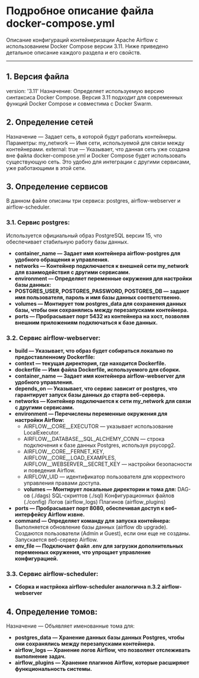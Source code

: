 # Подробное описание файла docker-compose.yml

Описание конфигураций контейнеризации Apache Airflow с использованием Docker Compose версии 3.11. Ниже приведено детальное описание каждого раздела и его свойств.

---

## 1. Версия файла

version: '3.11'
Назначение:
Определяет используемую версию синтаксиса Docker Compose. Версия 3.11 подходит для современных функций Docker Compose и совместима с Docker Swarm.

## 2. Определение сетей

Назначение — Задает сеть, в которой будут работать контейнеры.
Параметры:
my_network — Имя сети, используемой для связи между контейнерами.
external: true — Указывает, что данная сеть уже создана вне файла docker-compose.yml и Docker Compose будет использовать существующую сеть. Это удобно для интеграции с другими сервисами, уже работающими в этой сети.


## 3. Определение сервисов
В данном файле описаны три сервиса: postgres, airflow-webserver и airflow-scheduler.

### 3.1. Сервис postgres:

Используется официальный образ PostgreSQL версии 15, что обеспечивает стабильную работу базы данных.
- **container_name — Задает имя контейнера airflow-postgres для удобного обращения и управления.**
- **networks — Контейнер подключается к внешней сети my_network для взаимодействия с другими сервисами.**
- **environment — Определяет переменные окружения для настройки базы данных:**
- **POSTGRES_USER, POSTGRES_PASSWORD, POSTGRES_DB — задают имя пользователя, пароль и имя базы данных соответственно.**
- **volumes — Монтирует том postgres_data для сохранения данных базы, чтобы они сохранялись между перезапусками контейнера.**
- **ports — Пробрасывает порт 5432 из контейнера на хост, позволяя внешним приложениям подключаться к базе данных.**

### 3.2. Сервис airflow-webserver:

- **build — Указывает, что образ будет собираться локально по предоставленному Dockerfile:**
- **context — текущая директория, где находится Dockerfile.**
- **dockerfile — Имя файла Dockerfile, используемого для сборки.**
- **container_name — Задает имя контейнера airflow-webserver для удобного управления.**
- **depends_on — Указывает, что сервис зависит от postgres, что гарантирует запуск базы данных до старта веб-сервера.**
- **networks — Контейнер подключается к сети my_network для связи с другими сервисами.**
- **environment — Перечислены переменные окружения для настройки Airflow:**
    - AIRFLOW__CORE__EXECUTOR — указывает использование LocalExecutor.
    - AIRFLOW__DATABASE__SQL_ALCHEMY_CONN — строка подключения к базе данных Postgres, используя psycopg2.
    - AIRFLOW__CORE__FERNET_KEY, AIRFLOW__CORE__LOAD_EXAMPLES, AIRFLOW__WEBSERVER__SECRET_KEY — настройки безопасности и поведения Airflow.
    - AIRFLOW_UID — идентификатор пользователя для корректного управления правами доступа.
    - **volumes — Монтирует локальные директории и тома для:**
DAG-ов (./dags)
SQL-скриптов (./sql)
Конфигурационных файлов (./config)
Логов (airflow_logs)
Плагинов (airflow_plugins)
- **ports — Пробрасывает порт 8080, обеспечивая доступ к веб-интерфейсу Airflow извне.**
- **command — Определяет команду для запуска контейнера:**
Выполняется обновление базы данных (airflow db upgrade).
Создаются пользователи (Admin и Guest), если они еще не созданы.
Запускается веб-сервер Airflow.
- **env_file — Подключает файл .env для загрузки дополнительных переменных окружения, что упрощает управление конфигурацией.**

### 3.3. Сервис airflow-scheduler:

- **Сборка и настрйока airflow-scheduler аналогична п.3.2 airflow-webserver**

## 4. Определение томов:

Назначение — Объявляет именованные тома для:
- **postgres_data — Хранение данных базы данных Postgres, чтобы они сохранялись между перезапусками контейнера.**
- **airflow_logs — Хранение логов Airflow, что позволяет отслеживать выполнение задач.**
- **airflow_plugins — Хранение плагинов Airflow, которые расширяют функциональность системы.**
